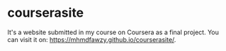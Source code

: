 # courserasite
It's a website submitted in my course on Coursera as a final project. You can visit it on: https://mhmdfawzy.github.io/courserasite/.
